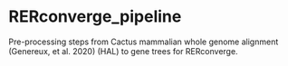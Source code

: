 # RERconverge_pipeline
Pre-processing steps from Cactus mammalian whole genome alignment (Genereux, et al. 2020) (HAL) to gene trees for RERconverge.  

